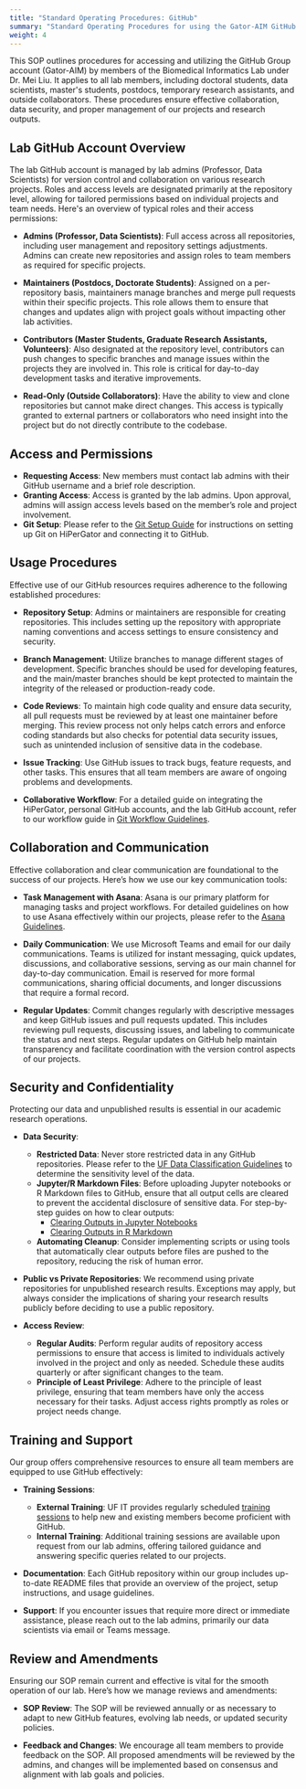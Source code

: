 ```yaml
---
title: "Standard Operating Procedures: GitHub"
summary: "Standard Operating Procedures for using the Gator-AIM GitHub group account managed by Dr. Mei Liu’s Lab Group."
weight: 4
---
```


This SOP outlines procedures for accessing and utilizing the GitHub Group account (Gator-AIM) by members of the Biomedical Informatics Lab under Dr. Mei Liu. It applies to all lab members, including doctoral students, data scientists, master's students, postdocs, temporary research assistants, and outside collaborators. These procedures ensure effective collaboration, data security, and proper management of our projects and research outputs.

## Lab GitHub Account Overview
The lab GitHub account is managed by lab admins (Professor, Data Scientists) for version control and collaboration on various research projects. Roles and access levels are designated primarily at the repository level, allowing for tailored permissions based on individual projects and team needs. Here's an overview of typical roles and their access permissions:

- **Admins (Professor, Data Scientists)**: Full access across all repositories, including user management and repository settings adjustments. Admins can create new repositories and assign roles to team members as required for specific projects.

- **Maintainers (Postdocs, Doctorate Students)**: Assigned on a per-repository basis, maintainers manage branches and merge pull requests within their specific projects. This role allows them to ensure that changes and updates align with project goals without impacting other lab activities.

- **Contributors (Master Students, Graduate Research Assistants, Volunteers)**: Also designated at the repository level, contributors can push changes to specific branches and manage issues within the projects they are involved in. This role is critical for day-to-day development tasks and iterative improvements.

- **Read-Only (Outside Collaborators)**: Have the ability to view and clone repositories but cannot make direct changes. This access is typically granted to external partners or collaborators who need insight into the project but do not directly contribute to the codebase.

## Access and Permissions
- **Requesting Access**: New members must contact lab admins with their GitHub username and a brief role description.
- **Granting Access**: Access is granted by the lab admins. Upon approval, admins will assign access levels based on the member’s role and project involvement.
- **Git Setup**: Please refer to the [Git Setup Guide](/docs/research/git_github/git_gettingstarted/) for instructions on setting up Git on HiPerGator and connecting it to GitHub.

## Usage Procedures
Effective use of our GitHub resources requires adherence to the following established procedures:

- **Repository Setup**: Admins or maintainers are responsible for creating repositories. This includes setting up the repository with appropriate naming conventions and access settings to ensure consistency and security.

- **Branch Management**: Utilize branches to manage different stages of development. Specific branches should be used for developing features, and the main/master branches should be kept protected to maintain the integrity of the released or production-ready code.

- **Code Reviews**: To maintain high code quality and ensure data security, all pull requests must be reviewed by at least one maintainer before merging. This review process not only helps catch errors and enforce coding standards but also checks for potential data security issues, such as unintended inclusion of sensitive data in the codebase.
  
- **Issue Tracking**: Use GitHub issues to track bugs, feature requests, and other tasks. This ensures that all team members are aware of ongoing problems and developments.

- **Collaborative Workflow**: For a detailed guide on integrating the HiPerGator, personal GitHub accounts, and the lab GitHub account, refer to our workflow guide in [Git Workflow Guidelines](/docs/research/git_github/git_workflow/).


## Collaboration and Communication
Effective collaboration and clear communication are foundational to the success of our projects. Here’s how we use our key communication tools:

- **Task Management with Asana**: Asana is our primary platform for managing tasks and project workflows. For detailed guidelines on how to use Asana effectively within our projects, please refer to the [Asana Guidelines](/docs/research/asana/).

- **Daily Communication**: We use Microsoft Teams and email for our daily communications. Teams is utilized for instant messaging, quick updates, discussions, and collaborative sessions, serving as our main channel for day-to-day communication. Email is reserved for more formal communications, sharing official documents, and longer discussions that require a formal record.

- **Regular Updates**: Commit changes regularly with descriptive messages and keep GitHub issues and pull requests updated. This includes reviewing pull requests, discussing issues, and labeling to communicate the status and next steps. Regular updates on GitHub help maintain transparency and facilitate coordination with the version control aspects of our projects.

## Security and Confidentiality  
Protecting our data and unpublished results is essential in our academic research operations.

- **Data Security**:
  - **Restricted Data**: Never store restricted data in any GitHub repositories. Please refer to the [UF Data Classification Guidelines](https://policy.ufl.edu/policy/data-classification-policy/) to determine the sensitivity level of the data.
  - **Jupyter/R Markdown Files**: Before uploading Jupyter notebooks or R Markdown files to GitHub, ensure that all output cells are cleared to prevent the accidental disclosure of sensitive data. For step-by-step guides on how to clear outputs:
    - [Clearing Outputs in Jupyter Notebooks](/docs/research/hipergator/hipergator_jupyter/)
    - [Clearing Outputs in R Markdown](/docs/research/hipergator/hipergator_r/)
  - **Automating Cleanup**: Consider implementing scripts or using tools that automatically clear outputs before files are pushed to the repository, reducing the risk of human error.

- **Public vs Private Repositories**: We recommend using private repositories for unpublished research results. Exceptions may apply, but always consider the implications of sharing your research results publicly before deciding to use a public repository.

- **Access Review**:
  - **Regular Audits**: Perform regular audits of repository access permissions to ensure that access is limited to individuals actively involved in the project and only as needed. Schedule these audits quarterly or after significant changes to the team.
  - **Principle of Least Privilege**: Adhere to the principle of least privilege, ensuring that team members have only the access necessary for their tasks. Adjust access rights promptly as roles or project needs change.


## Training and Support
Our group offers comprehensive resources to ensure all team members are equipped to use GitHub effectively:

- **Training Sessions**: 
  - **External Training**: UF IT provides regularly scheduled [training sessions](https://training.it.ufl.edu/training/items/git-and-github-.html) to help new and existing members become proficient with GitHub.
  - **Internal Training**: Additional training sessions are available upon request from our lab admins, offering tailored guidance and answering specific queries related to our projects.

- **Documentation**: Each GitHub repository within our group includes up-to-date README files that provide an overview of the project, setup instructions, and usage guidelines.
  
- **Support**: If you encounter issues that require more direct or immediate assistance, please reach out to the lab admins, primarily our data scientists via email or Teams message.
  

## Review and Amendments

Ensuring our SOP remain current and effective is vital for the smooth operation of our lab. Here’s how we manage reviews and amendments:

- **SOP Review**: The SOP will be reviewed annually or as necessary to adapt to new GitHub features, evolving lab needs, or updated security policies.

- **Feedback and Changes**: We encourage all team members to provide feedback on the SOP. All proposed amendments will be reviewed by the admins, and changes will be implemented based on consensus and alignment with lab goals and policies.

